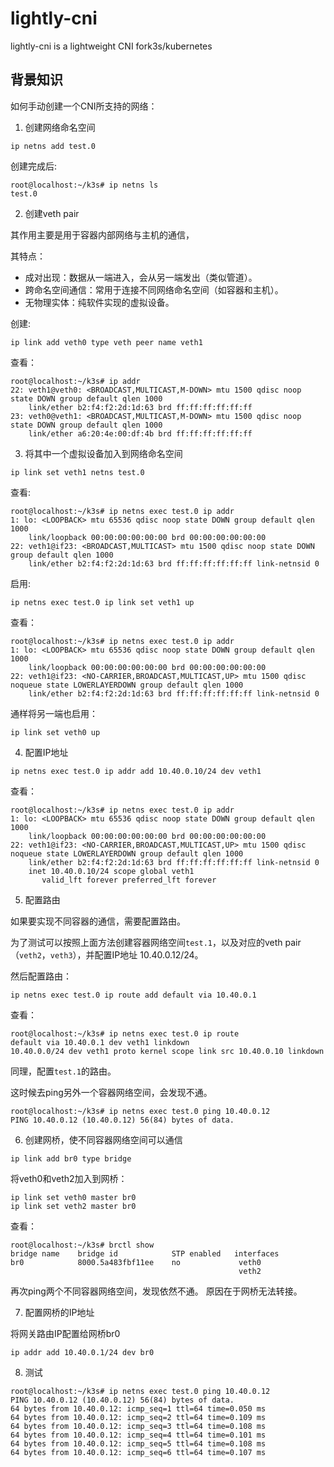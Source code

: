 # lightly-cni
lightly-cni is a lightweight CNI fork3s/kubernetes


## 背景知识

如何手动创建一个CNI所支持的网络： 

1. 创建网络命名空间

```
ip netns add test.0
```

创建完成后: 

```shell
root@localhost:~/k3s# ip netns ls
test.0
```

2. 创建veth pair

其作用主要是用于容器内部网络与主机的通信， 

其特点：

+ 成对出现：数据从一端进入，会从另一端发出（类似管道）。
+ 跨命名空间通信：常用于连接不同网络命名空间（如容器和主机）。
+ 无物理实体：纯软件实现的虚拟设备。

创建: 

```
ip link add veth0 type veth peer name veth1
```

查看：

```shell
root@localhost:~/k3s# ip addr
22: veth1@veth0: <BROADCAST,MULTICAST,M-DOWN> mtu 1500 qdisc noop state DOWN group default qlen 1000
    link/ether b2:f4:f2:2d:1d:63 brd ff:ff:ff:ff:ff:ff
23: veth0@veth1: <BROADCAST,MULTICAST,M-DOWN> mtu 1500 qdisc noop state DOWN group default qlen 1000
    link/ether a6:20:4e:00:df:4b brd ff:ff:ff:ff:ff:ff
```

3. 将其中一个虚拟设备加入到网络命名空间

```
ip link set veth1 netns test.0
```

查看:

```shell
root@localhost:~/k3s# ip netns exec test.0 ip addr
1: lo: <LOOPBACK> mtu 65536 qdisc noop state DOWN group default qlen 1000
    link/loopback 00:00:00:00:00:00 brd 00:00:00:00:00:00
22: veth1@if23: <BROADCAST,MULTICAST> mtu 1500 qdisc noop state DOWN group default qlen 1000
    link/ether b2:f4:f2:2d:1d:63 brd ff:ff:ff:ff:ff:ff link-netnsid 0
```

启用:

```
ip netns exec test.0 ip link set veth1 up
```
查看：
```shell
root@localhost:~/k3s# ip netns exec test.0 ip addr
1: lo: <LOOPBACK> mtu 65536 qdisc noop state DOWN group default qlen 1000
    link/loopback 00:00:00:00:00:00 brd 00:00:00:00:00:00
22: veth1@if23: <NO-CARRIER,BROADCAST,MULTICAST,UP> mtu 1500 qdisc noqueue state LOWERLAYERDOWN group default qlen 1000
    link/ether b2:f4:f2:2d:1d:63 brd ff:ff:ff:ff:ff:ff link-netnsid 0
```

通样将另一端也启用：
```
ip link set veth0 up
```

4. 配置IP地址

```
ip netns exec test.0 ip addr add 10.40.0.10/24 dev veth1
```
查看：
```shell
root@localhost:~/k3s# ip netns exec test.0 ip addr
1: lo: <LOOPBACK> mtu 65536 qdisc noop state DOWN group default qlen 1000
    link/loopback 00:00:00:00:00:00 brd 00:00:00:00:00:00
22: veth1@if23: <NO-CARRIER,BROADCAST,MULTICAST,UP> mtu 1500 qdisc noqueue state LOWERLAYERDOWN group default qlen 1000
    link/ether b2:f4:f2:2d:1d:63 brd ff:ff:ff:ff:ff:ff link-netnsid 0
    inet 10.40.0.10/24 scope global veth1
       valid_lft forever preferred_lft forever
```

5. 配置路由

如果要实现不同容器的通信，需要配置路由。

为了测试可以按照上面方法创建容器网络空间`test.1`，以及对应的veth pair（`veth2`，`veth3`），并配置IP地址 10.40.0.12/24。

然后配置路由：

```
ip netns exec test.0 ip route add default via 10.40.0.1
```

查看：

```shell
root@localhost:~/k3s# ip netns exec test.0 ip route
default via 10.40.0.1 dev veth1 linkdown 
10.40.0.0/24 dev veth1 proto kernel scope link src 10.40.0.10 linkdown 
```

同理，配置`test.1`的路由。

这时候去ping另外一个容器网络空间，会发现不通。

```shell
root@localhost:~/k3s# ip netns exec test.0 ping 10.40.0.12
PING 10.40.0.12 (10.40.0.12) 56(84) bytes of data.
```

6. 创建网桥，使不同容器网络空间可以通信

```
ip link add br0 type bridge
```

将veth0和veth2加入到网桥：

```
ip link set veth0 master br0
ip link set veth2 master br0
```

查看：
```shell
root@localhost:~/k3s# brctl show
bridge name	   bridge id		    STP enabled	  interfaces
br0		       8000.5a483fbf11ee	no		       veth0
							                       veth2
```

再次ping两个不同容器网络空间，发现依然不通。 原因在于网桥无法转接。

7. 配置网桥的IP地址

将网关路由IP配置给网桥br0 

```
ip addr add 10.40.0.1/24 dev br0
```

8. 测试

```shell
root@localhost:~/k3s# ip netns exec test.0 ping 10.40.0.12
PING 10.40.0.12 (10.40.0.12) 56(84) bytes of data.
64 bytes from 10.40.0.12: icmp_seq=1 ttl=64 time=0.050 ms
64 bytes from 10.40.0.12: icmp_seq=2 ttl=64 time=0.109 ms
64 bytes from 10.40.0.12: icmp_seq=3 ttl=64 time=0.108 ms
64 bytes from 10.40.0.12: icmp_seq=4 ttl=64 time=0.101 ms
64 bytes from 10.40.0.12: icmp_seq=5 ttl=64 time=0.108 ms
64 bytes from 10.40.0.12: icmp_seq=6 ttl=64 time=0.107 ms
```